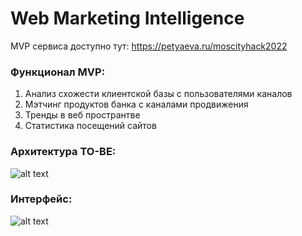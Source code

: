 # Web Marketing Intelligence
MVP сервиса доступно тут: https://petyaeva.ru/moscityhack2022

### Функционал MVP:
1. Анализ схожести клиентской базы с пользователями каналов
2. Мэтчинг продуктов банка с каналами продвижения
3. Тренды в веб пространтве
4. Статистика посещений сайтов

### Архитектура TO-BE:
![alt text](https://github.com/m3gaq/maketing_recomendation_service/blob/main/sreenshot/MVP_architect.png)



### Интерфейс:
![alt text](https://github.com/m3gaq/maketing_recomendation_service/blob/main/sreenshot/MVP_screenshot.png)
